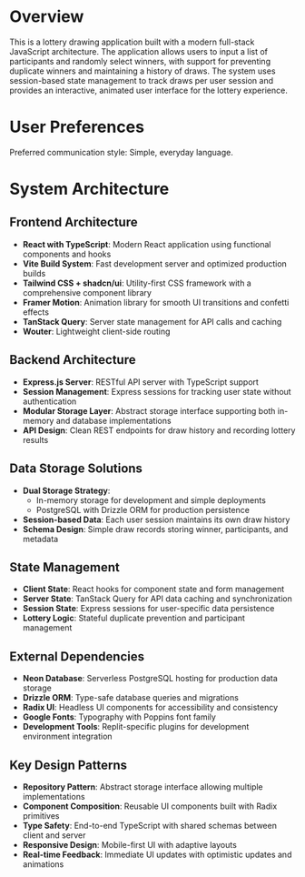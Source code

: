 # Overview

This is a lottery drawing application built with a modern full-stack JavaScript architecture. The application allows users to input a list of participants and randomly select winners, with support for preventing duplicate winners and maintaining a history of draws. The system uses session-based state management to track draws per user session and provides an interactive, animated user interface for the lottery experience.

# User Preferences

Preferred communication style: Simple, everyday language.

# System Architecture

## Frontend Architecture
- **React with TypeScript**: Modern React application using functional components and hooks
- **Vite Build System**: Fast development server and optimized production builds
- **Tailwind CSS + shadcn/ui**: Utility-first CSS framework with a comprehensive component library
- **Framer Motion**: Animation library for smooth UI transitions and confetti effects
- **TanStack Query**: Server state management for API calls and caching
- **Wouter**: Lightweight client-side routing

## Backend Architecture
- **Express.js Server**: RESTful API server with TypeScript support
- **Session Management**: Express sessions for tracking user state without authentication
- **Modular Storage Layer**: Abstract storage interface supporting both in-memory and database implementations
- **API Design**: Clean REST endpoints for draw history and recording lottery results

## Data Storage Solutions
- **Dual Storage Strategy**: 
  - In-memory storage for development and simple deployments
  - PostgreSQL with Drizzle ORM for production persistence
- **Session-based Data**: Each user session maintains its own draw history
- **Schema Design**: Simple draw records storing winner, participants, and metadata

## State Management
- **Client State**: React hooks for component state and form management
- **Server State**: TanStack Query for API data caching and synchronization
- **Session State**: Express sessions for user-specific data persistence
- **Lottery Logic**: Stateful duplicate prevention and participant management

## External Dependencies
- **Neon Database**: Serverless PostgreSQL hosting for production data storage
- **Drizzle ORM**: Type-safe database queries and migrations
- **Radix UI**: Headless UI components for accessibility and consistency
- **Google Fonts**: Typography with Poppins font family
- **Development Tools**: Replit-specific plugins for development environment integration

## Key Design Patterns
- **Repository Pattern**: Abstract storage interface allowing multiple implementations
- **Component Composition**: Reusable UI components built with Radix primitives
- **Type Safety**: End-to-end TypeScript with shared schemas between client and server
- **Responsive Design**: Mobile-first UI with adaptive layouts
- **Real-time Feedback**: Immediate UI updates with optimistic updates and animations